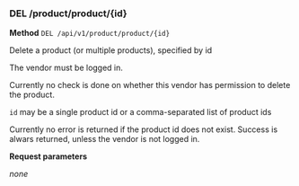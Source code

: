 ### DEL /product/product/{id} ###

**Method** `DEL /api/v1/product/product/{id}`

Delete a product (or multiple products), specified by id

The vendor must be logged in.

Currently no check is done on whether this vendor has permission to delete the product.

`id` may be a single product id or a comma-separated list of product ids

Currently no error is returned if the product id does not exist. Success is alwars returned, unless the vendor is not logged in.


**Request parameters**

*none*
